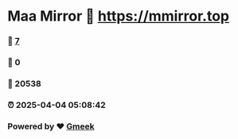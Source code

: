 # Maa Mirror :link: https://mmirror.top 
### :page_facing_up: [7](https://mmirror.top/tag.html) 
### :speech_balloon: 0 
### :hibiscus: 20538 
### :alarm_clock: 2025-04-04 05:08:42 
### Powered by :heart: [Gmeek](https://github.com/Meekdai/Gmeek)

